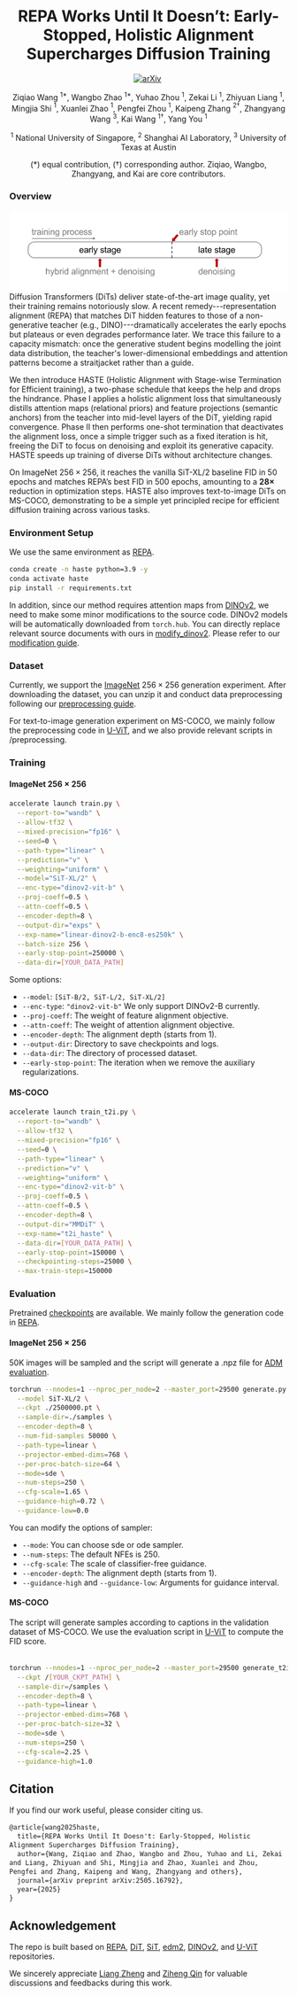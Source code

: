 <h1 align="center"> REPA Works Until It Doesn’t: Early-Stopped, Holistic Alignment Supercharges Diffusion Training
</h1>

<div align="center">

[![arXiv](https://img.shields.io/badge/arXiv%20paper-2505.16792-b31b1b.svg)](https://arxiv.org/abs/2505.16792)&nbsp;

Ziqiao Wang $^{1*}$, Wangbo Zhao $^{1*}$, Yuhao Zhou $^{1}$, Zekai Li $^{1}$, Zhiyuan Liang $^{1}$, Mingjia Shi $^{1}$, Xuanlei Zhao $^{1}$,
 Pengfei Zhou $^{1}$, Kaipeng Zhang $^{2\dagger}$, Zhangyang Wang $^{3}$, Kai Wang $^{1\dagger}$, Yang You $^{1}$

$^{1}$ National University of Singapore, $^{2}$ Shanghai AI Laboratory, $^{3}$ University of Texas at Austin

(\*) equal contribution, ($\dagger$) corresponding author. Ziqiao, Wangbo, Zhangyang, and Kai are core contributors.


</div>




### Overview 
![Pipeline Overview](assets/pipeline.png)
Diffusion Transformers (DiTs) deliver state-of-the-art image quality, yet their training remains notoriously slow. A recent remedy---representation alignment (REPA) that matches DiT hidden features to those of a non-generative teacher (e.g., DINO)---dramatically accelerates the early epochs but plateaus or even degrades performance later.   We trace this failure to a capacity mismatch: once the generative student begins modelling the joint data distribution, the teacher's lower-dimensional embeddings and attention patterns become a straitjacket rather than a guide. 

We then introduce HASTE (Holistic Alignment with Stage-wise Termination for Efficient training), a two-phase schedule that keeps the help and drops the hindrance. Phase I applies a holistic alignment loss that simultaneously distills attention maps (relational priors) and feature projections (semantic anchors) from the teacher into mid-level layers of the DiT, yielding rapid convergence. Phase II then performs one-shot termination that deactivates the alignment loss, once a simple trigger such as a fixed iteration is hit, freeing the DiT to focus on denoising and exploit its generative capacity. HASTE speeds up training of diverse DiTs without architecture changes.  

On ImageNet $256{\times}256$, it reaches the vanilla SiT-XL/2 baseline FID in 50 epochs and matches REPA’s best FID in 500 epochs, amounting to a $\boldsymbol{28\times}$ reduction in optimization steps. HASTE also improves text-to-image DiTs on MS-COCO, demonstrating to be a simple yet principled recipe for efficient diffusion training across various tasks.



### Environment Setup
We use the same environment as [REPA](https://github.com/sihyun-yu/REPA).

```bash
conda create -n haste python=3.9 -y
conda activate haste
pip install -r requirements.txt
```

In addition, since our method requires attention maps from [DINOv2](https://github.com/facebookresearch/dinov2), we need to make some minor modifications to the source code. DINOv2 models will be automatically downloaded from `torch.hub`. You can directly replace relevant source documents with ours in [modify_dinov2](./modify_dinov2). Please refer to our [modification guide](modify_dinov2/README.md).
### Dataset

Currently, we support the [ImageNet](https://www.kaggle.com/competitions/imagenet-object-localization-challenge/data) $256\times256$ generation experiment. After downloading the dataset, you can unzip it and conduct data preprocessing following our [preprocessing guide](preprocessing/README.md).

For text-to-image generation experiment on MS-COCO, we mainly follow the preprocessing code in [U-ViT](https://github.com/baofff/U-ViT/tree/main/scripts), and we also provide relevant scripts in /preprocessing.

### Training
#### ImageNet $256\times256$
```bash
accelerate launch train.py \
  --report-to="wandb" \
  --allow-tf32 \
  --mixed-precision="fp16" \
  --seed=0 \
  --path-type="linear" \
  --prediction="v" \
  --weighting="uniform" \
  --model="SiT-XL/2" \
  --enc-type="dinov2-vit-b" \
  --proj-coeff=0.5 \
  --attn-coeff=0.5 \
  --encoder-depth=8 \
  --output-dir="exps" \
  --exp-name="linear-dinov2-b-enc8-es250k" \
  --batch-size 256 \
  --early-stop-point=250000 \
  --data-dir=[YOUR_DATA_PATH]
```

Some options:

- `--model`: `[SiT-B/2, SiT-L/2, SiT-XL/2]` 
- `--enc-type`: `"dinov2-vit-b"` We only support DINOv2-B currently.
- `--proj-coeff`: The weight of feature alignment objective.
- `--attn-coeff`: The weight of attention alignment objective.
- `--encoder-depth`: The alignment depth (starts from 1).
- `--output-dir`: Directory to save checkpoints and logs.
- `--data-dir`: The directory of processed dataset.
- `--early-stop-point`: The iteration when we remove the auxiliary regularizations.

#### MS-COCO

```bash
accelerate launch train_t2i.py \
  --report-to="wandb" \
  --allow-tf32 \
  --mixed-precision="fp16" \
  --seed=0 \
  --path-type="linear" \
  --prediction="v" \
  --weighting="uniform" \
  --enc-type="dinov2-vit-b" \
  --proj-coeff=0.5 \
  --attn-coeff=0.5 \
  --encoder-depth=8 \
  --output-dir="MMDiT" \
  --exp-name="t2i_haste" \
  --data-dir=[YOUR_DATA_PATH] \
  --early-stop-point=150000 \
  --checkpointing-steps=25000 \
  --max-train-steps=150000
```


### Evaluation
Pretrained [checkpoints](https://drive.google.com/drive/folders/1NcPYuxSlMChl2kqxKcj8Hf85rlCM-63J?usp=drive_link) are available.
We mainly follow the generation code in [REPA](https://github.com/sihyun-yu/REPA).
#### ImageNet $256\times256$
50K images will be sampled and the script will generate a .npz file for [ADM evaluation](https://github.com/openai/guided-diffusion/tree/main/evaluations).

```bash
torchrun --nnodes=1 --nproc_per_node=2 --master_port=29500 generate.py \
  --model SiT-XL/2 \
  --ckpt ./2500000.pt \
  --sample-dir=./samples \
  --encoder-depth=8 \
  --num-fid-samples 50000 \
  --path-type=linear \
  --projector-embed-dims=768 \
  --per-proc-batch-size=64 \
  --mode=sde \
  --num-steps=250 \
  --cfg-scale=1.65 \
  --guidance-high=0.72 \
  --guidance-low=0.0
```
You can modify the options of sampler:
- `--mode`: You can choose sde or ode sampler.
- `--num-steps`: The default NFEs is 250.
- `--cfg-scale`: The scale of classifier-free guidance.
- `--encoder-depth`: The alignment depth (starts from 1).
- `--guidance-high` and `--guidance-low`: Arguments for guidance interval.

#### MS-COCO

The script will generate samples according to captions in the validation dataset of MS-COCO.
We use the evaluation script in [U-ViT](https://github.com/baofff/U-ViT/tree/main/scripts) to compute the FID score.

```bash

torchrun --nnodes=1 --nproc_per_node=2 --master_port=29500 generate_t2i.py \
  --ckpt /[YOUR_CKPT_PATH] \
  --sample-dir=/samples \
  --encoder-depth=8 \
  --path-type=linear \
  --projector-embed-dims=768 \
  --per-proc-batch-size=32 \
  --mode=sde \
  --num-steps=250 \
  --cfg-scale=2.25 \
  --guidance-high=1.0 
```

## Citation

If you find our work useful, please consider citing us.
```
@article{wang2025haste,
  title={REPA Works Until It Doesn't: Early-Stopped, Holistic Alignment Supercharges Diffusion Training},
  author={Wang, Ziqiao and Zhao, Wangbo and Zhou, Yuhao and Li, Zekai and Liang, Zhiyuan and Shi, Mingjia and Zhao, Xuanlei and Zhou, Pengfei and Zhang, Kaipeng and Wang, Zhangyang and others},
  journal={arXiv preprint arXiv:2505.16792},
  year={2025}
}
```

## Acknowledgement

The repo is built based on [REPA](https://github.com/sihyun-yu/REPA), [DiT](https://github.com/facebookresearch/DiT), [SiT](https://github.com/willisma/SiT), [edm2](https://github.com/NVlabs/edm2), [DINOv2](https://github.com/facebookresearch/dinov2), and [U-ViT](https://github.com/baofff/U-ViT) repositories.

We sincerely appreciate [Liang Zheng](https://zheng-lab-anu.github.io/) and [Ziheng Qin](https://henryqin1997.github.io/ziheng_qin/) for valuable discussions and feedbacks during this work.  

